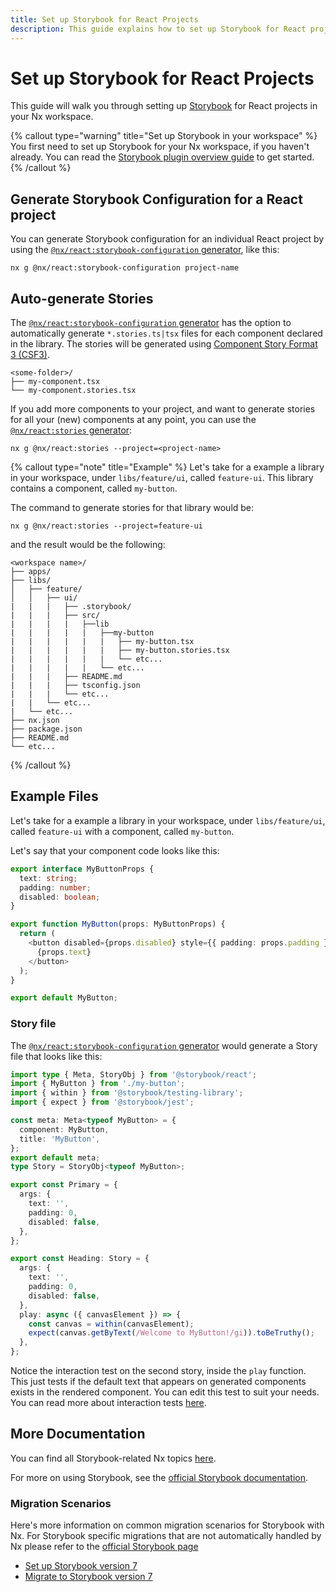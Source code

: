 ```yaml
---
title: Set up Storybook for React Projects
description: This guide explains how to set up Storybook for React projects in your Nx workspace.
---
```


# Set up Storybook for React Projects

This guide will walk you through setting up [Storybook](https://storybook.js.org) for React projects in your Nx workspace.

{% callout type="warning" title="Set up Storybook in your workspace" %}
You first need to set up Storybook for your Nx workspace, if you haven't already. You can read the [Storybook plugin overview guide](/nx-api/storybook) to get started.
{% /callout %}

## Generate Storybook Configuration for a React project

You can generate Storybook configuration for an individual React project by using the [`@nx/react:storybook-configuration` generator](/nx-api/react/generators/storybook-configuration), like this:

```shell
nx g @nx/react:storybook-configuration project-name
```

## Auto-generate Stories

The [`@nx/react:storybook-configuration` generator](/nx-api/react/generators/storybook-configuration) has the option to automatically generate `*.stories.ts|tsx` files for each component declared in the library. The stories will be generated using [Component Story Format 3 (CSF3)](https://storybook.js.org/blog/storybook-csf3-is-here/).

```text
<some-folder>/
├── my-component.tsx
└── my-component.stories.tsx
```

If you add more components to your project, and want to generate stories for all your (new) components at any point, you can use the [`@nx/react:stories` generator](/nx-api/react/generators/stories):

```shell
nx g @nx/react:stories --project=<project-name>
```

{% callout type="note" title="Example" %}
Let's take for a example a library in your workspace, under `libs/feature/ui`, called `feature-ui`. This library contains a component, called `my-button`.

The command to generate stories for that library would be:

```shell
nx g @nx/react:stories --project=feature-ui
```

and the result would be the following:

```text
<workspace name>/
├── apps/
├── libs/
│   ├── feature/
│   │   ├── ui/
|   |   |   ├── .storybook/
|   |   |   ├── src/
|   |   |   |   ├──lib
|   |   |   |   |   ├──my-button
|   |   |   |   |   |   ├── my-button.tsx
|   |   |   |   |   |   ├── my-button.stories.tsx
|   |   |   |   |   |   └── etc...
|   |   |   |   |   └── etc...
|   |   |   ├── README.md
|   |   |   ├── tsconfig.json
|   |   |   └── etc...
|   |   └── etc...
|   └── etc...
├── nx.json
├── package.json
├── README.md
└── etc...
```

{% /callout %}

## Example Files

Let's take for a example a library in your workspace, under `libs/feature/ui`, called `feature-ui` with a component, called `my-button`.

Let's say that your component code looks like this:

```typescript {% fileName="libs/feature/ui/src/lib/my-button/my-button.tsx" %}
export interface MyButtonProps {
  text: string;
  padding: number;
  disabled: boolean;
}

export function MyButton(props: MyButtonProps) {
  return (
    <button disabled={props.disabled} style={{ padding: props.padding }}>
      {props.text}
    </button>
  );
}

export default MyButton;
```

### Story file

The [`@nx/react:storybook-configuration` generator](/nx-api/react/generators/storybook-configuration) would generate a Story file that looks like this:

```typescript {% fileName="libs/feature/ui/src/lib/my-button/my-button.stories.tsx" %}
import type { Meta, StoryObj } from '@storybook/react';
import { MyButton } from './my-button';
import { within } from '@storybook/testing-library';
import { expect } from '@storybook/jest';

const meta: Meta<typeof MyButton> = {
  component: MyButton,
  title: 'MyButton',
};
export default meta;
type Story = StoryObj<typeof MyButton>;

export const Primary = {
  args: {
    text: '',
    padding: 0,
    disabled: false,
  },
};

export const Heading: Story = {
  args: {
    text: '',
    padding: 0,
    disabled: false,
  },
  play: async ({ canvasElement }) => {
    const canvas = within(canvasElement);
    expect(canvas.getByText(/Welcome to MyButton!/gi)).toBeTruthy();
  },
};
```

Notice the interaction test on the second story, inside the `play` function. This just tests if the default text that appears on generated components exists in the rendered component. You can edit this test to suit your needs. You can read more about interaction tests [here](https://storybook.js.org/docs/react/writing-tests/interaction-testing).

## More Documentation

You can find all Storybook-related Nx topics [here](/nx-api#storybook).

For more on using Storybook, see the [official Storybook documentation](https://storybook.js.org/docs/react/get-started/introduction).

### Migration Scenarios

Here's more information on common migration scenarios for Storybook with Nx. For Storybook specific migrations that are not automatically handled by Nx please refer to the [official Storybook page](https://storybook.js.org/)

- [Set up Storybook version 7](/nx-api/storybook/documents/storybook-7-setup)
- [Migrate to Storybook version 7](/nx-api/storybook/generators/migrate-7)
